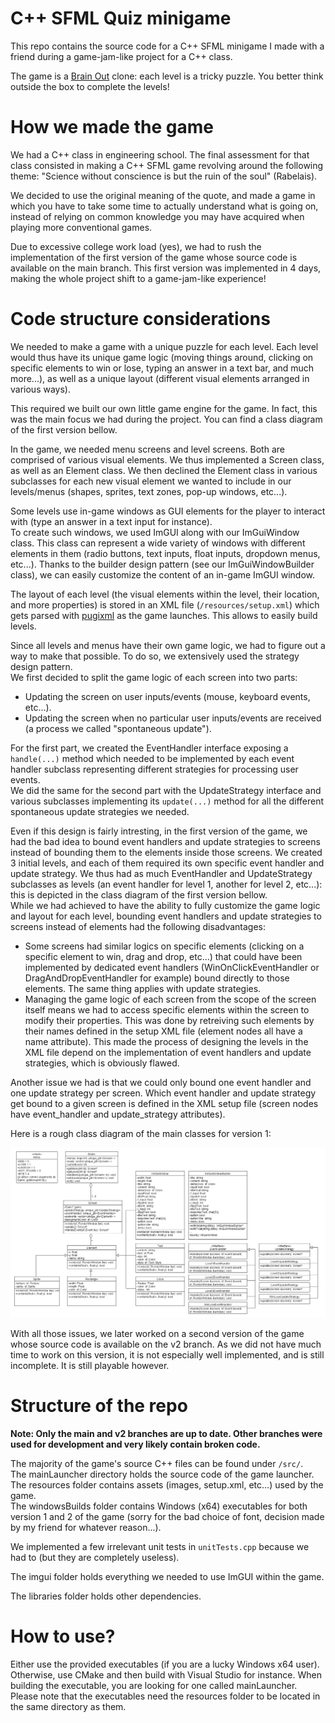 # C++ SFML Quiz minigame

This repo contains the source code for a C++ SFML minigame I made with a friend during a game-jam-like project for a C++ class.

The game is a <a href="https://play.google.com/store/apps/details?id=com.mind.quiz.brain.out">Brain Out</a> clone: each level is a tricky puzzle. You better think outside the box to complete the levels!

# How we made the game

We had a C++ class in engineering school. The final assessment for that class consisted in making a C++ SFML game revolving around the following theme: "Science without conscience is but the ruin of the soul" (Rabelais).

We decided to use the original meaning of the quote, and made a game in which you have to take some time to actually understand what is going on, instead of relying on common knowledge you may have acquired when playing more conventional games.

Due to excessive college work load (yes), we had to rush the implementation of the first version of the game whose source code is available on the main branch. This first version was implemented in 4 days, making the whole project shift to a game-jam-like experience!

# Code structure considerations

We needed to make a game with a unique puzzle for each level. Each level would thus have its unique game logic (moving things around, clicking on specific elements to win or lose, typing an answer in a text bar, and much more...), as well as a unique layout (different visual elements arranged in various ways).

This required we built our own little game engine for the game. In fact, this was the main focus we had during the project. You can find a class diagram of the first version bellow.

In the game, we needed menu screens and level screens. Both are comprised of various visual elements. We thus implemented a Screen class, as well as an Element class.
We then declined the Element class in various subclasses for each new visual element we wanted to include in our levels/menus (shapes, sprites, text zones, pop-up windows, etc...).

Some levels use in-game windows as GUI elements for the player to interact with (type an answer in a text input for instance). <br>
To create such windows, we used ImGUI along with our ImGuiWindow class. This class can represent a wide variety of windows with different elements in them (radio buttons, text inputs, float inputs, dropdown menus, etc...). Thanks to the builder design pattern (see our ImGuiWindowBuilder class), we can easily customize the content of an in-game ImGUI window.

The layout of each level (the visual elements within the level, their location, and more properties) is stored in an XML file (<code>/resources/setup.xml</code>) which gets parsed with <a href="https://pugixml.org/">pugixml</a> as the game launches. This allows to easily build levels.

Since all levels and menus have their own game logic, we had to figure out a way to make that possible. To do so, we extensively used the strategy design pattern. <br>
We first decided to split the game logic of each screen into two parts:

<ul>
  <li>Updating the screen on user inputs/events (mouse, keyboard events, etc...).</li>
  <li>Updating the screen when no particular user inputs/events are received (a process we called "spontaneous update").</li>
</ul>

For the first part, we created the EventHandler interface exposing a <code>handle(...)</code> method which needed to be implemented by each event handler subclass representing different strategies for processing user events. <br>
We did the same for the second part with the UpdateStrategy interface and various subclasses implementing its <code>update(...)</code> method for all the different spontaneous update strategies we needed.

Even if this design is fairly intresting, in the first version of the game, we had the bad idea to bound event handlers and update strategies to screens instead of bounding them to the elements inside those screens. We created 3 initial levels, and each of them required its own specific event handler and update strategy. We thus had as much EventHandler and UpdateStrategy subclasses as levels (an event handler for level 1, another for level 2, etc...): this is depicted in the class diagram of the first version bellow. <br>
While we had achieved to have the ability to fully customize the game logic and layout for each level, bounding event handlers and update strategies to screens instead of elements had the following disadvantages:

<ul>
  <li>Some screens had similar logics on specific elements (clicking on a specific element to win, drag and drop, etc...) that could have been implemented by dedicated event handlers (WinOnClickEventHandler or DragAndDropEventHandler for example) bound directly to those elements. The same thing applies with update strategies.</li>
  <li>Managing the game logic of each screen from the scope of the screen itself means we had to access specific elements within the screen to modify their properties. This was done by retreiving such elements by their names defined in the setup XML file (element nodes all have a name attribute). This made the process of designing the levels in the XML file depend on the implementation of event handlers and update strategies, which is obviously flawed. </li>
</ul>

Another issue we had is that we could only bound one event handler and one update strategy per screen. Which event handler and update strategy get bound to a given screen is defined in the XML setup file (screen nodes have event_handler and update_strategy attributes).

Here is a rough class diagram of the main classes for version 1:

<img src="./v1_class_diagram.png" alt="Rough class diagram for the first version of the game">

With all those issues, we later worked on a second version of the game whose source code is available on the v2 branch. As we did not have much time to work on this version, it is not especially well implemented, and is still incomplete. It is still playable however.

# Structure of the repo

<strong>Note: Only the main and v2 branches are up to date. Other branches were used for development and very likely contain broken code.</strong>

The majority of the game's source C++ files can be found under <code>/src/</code>. <br>
The mainLauncher directory holds the source code of the game launcher. <br>
The resources folder contains assets (images, setup.xml, etc...) used by the game. <br>
The windowsBuilds folder contains Windows (x64) executables for both version 1 and 2 of the game (sorry for the bad choice of font, decision made by my friend for whatever reason...).

We implemented a few irrelevant unit tests in <code>unitTests.cpp</code> because we had to (but they are completely useless).

The imgui folder holds everything we needed to use ImGUI within the game.

The libraries folder holds other dependencies.
 
# How to use?

Either use the provided executables (if you are a lucky Windows x64 user). Otherwise, use CMake and then build with Visual Studio for instance. When building the executable, you are looking for one called mainLauncher. <br>
Please note that the executables need the resources folder to be located in the same directory as them.
